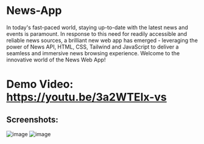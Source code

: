 # News-App
In today's fast-paced world, staying up-to-date with the latest news and events is paramount. In response to this need for readily accessible and reliable news sources, a brilliant new web app has emerged - leveraging the power of News API, HTML, CSS, Tailwind and JavaScript to deliver a seamless and immersive news browsing experience. Welcome to the innovative world of the News Web App!

# Demo Video: https://youtu.be/3a2WTEIx-vs

## Screenshots:
![image](https://github.com/Tejas-warade/News-App/assets/108890932/5a118393-de57-4704-b9e7-e6791aec931a)
![image](https://github.com/Tejas-warade/News-App/assets/108890932/639d141c-aaec-4098-a3ff-e318bb6a2d23)
